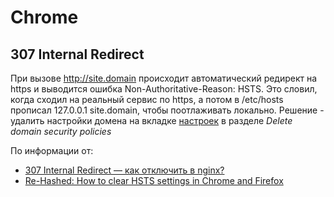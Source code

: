 # Chrome

## 307 Internal Redirect

При вызове http://site.domain происходит автоматический редирект на https и выводится ошибка Non-Authoritative-Reason: HSTS. Это словил, когда сходил на реальный сервис по https, а потом в /etc/hosts прописал 127.0.0.1 site.domain, чтобы поотлаживать локально. Решение - удалить настройки домена на вкладке [настроек](chrome://net-internals/#hsts) в разделе *Delete domain security policies*

По информации от:
* [307 Internal Redirect — как отключить в nginx?](https://qna.habr.com/q/611334)
* [Re-Hashed: How to clear HSTS settings in Chrome and Firefox](https://www.thesslstore.com/blog/clear-hsts-settings-chrome-firefox/)
